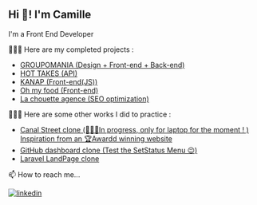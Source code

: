 ## Hi 👋! I'm Camille

I'm a Front End Developer

👨🏾‍💻 Here are my completed projects :

- [GROUPOMANIA (Design + Front-end + Back-end)](https://github.com/sparkddr/GROUPOMANIA-CAMARA-CAMILLE)
- [HOT TAKES (API)](https://github.com/sparkddr/HotTakesGlobalRepo-CC)
- [KANAP (Front-end(JS))](https://github.com/sparkddr/P5-Dev-Web-Kanap-master)
- [Oh my food (Front-end)](https://github.com/sparkddr/CamaraCamille_3_19012022)
- [La chouette agence (SEO optimization)](https://github.com/sparkddr/P4_CC)

👨🏾‍💻 Here are some other works I did to practice :
- [Canal Street clone (👨🏾‍💻In progress, only for laptop for the moment ! ) Inspiration from an 🏆Awardd winning website](https://canal-street-copy.vercel.app/)
- [GitHub dashboard clone (Test the SetStatus Menu 😉)](https://github-dash-copy.netlify.app/)
- [Laravel LandPage clone](https://larav-training.netlify.app/)

📫 How to reach me...

[![linkedin](https://img.shields.io/badge/linkedin-0A66C2?style=for-the-badge&logo=linkedin&logoColor=white)](https://www.linkedin.com/in/camillecamara/)
